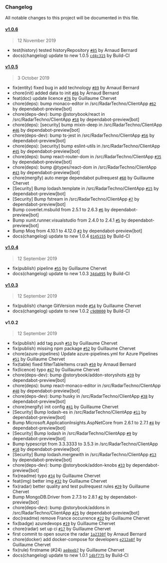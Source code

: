 ### Changelog
All notable changes to this project will be documented in this file.

#### [v1.0.6](https://github.com/axa-group/radar/compare/v1.0.5...v1.0.6)
> 12 November 2019
- test(history) tested historyRepository [`#85`](https://github.com/axa-group/radar/pull/85) by Arnaud Bernard
- docs(changelog) update to new 1.0.5 [`cd4c315`](https://github.com/axa-group/radar/commit/cd4c3151672b79cb7c9f1aa2ad6fc1edfc14d54b) by Build-CI 

#### [v1.0.5](https://github.com/axa-group/radar/compare/v1.0.4...v1.0.5)
> 3 October 2019
- fix(entity) fixed bug in add technology [`#89`](https://github.com/axa-group/radar/pull/89) by Arnaud Bernard
- chore(init) added data to init [`#86`](https://github.com/axa-group/radar/pull/86) by Arnaud Bernard
- feat(doc) update licence [`#76`](https://github.com/axa-group/radar/pull/76) by Guillaume Chervet
- chore(deps): bump monaco-editor in /src/RadarTechno/ClientApp [`#62`](https://github.com/axa-group/radar/pull/62) by dependabot-preview[bot]
- chore(deps-dev): bump @storybook/react in /src/RadarTechno/ClientApp [`#58`](https://github.com/axa-group/radar/pull/58) by dependabot-preview[bot]
- chore(deps): [security] bump mixin-deep in /src/RadarTechno/ClientApp [`#46`](https://github.com/axa-group/radar/pull/46) by dependabot-preview[bot]
- chore(deps-dev): bump ts-jest in /src/RadarTechno/ClientApp [`#56`](https://github.com/axa-group/radar/pull/56) by dependabot-preview[bot]
- chore(deps): [security] bump eslint-utils in /src/RadarTechno/ClientApp [`#45`](https://github.com/axa-group/radar/pull/45) by dependabot-preview[bot]
- chore(deps): bump react-router-dom in /src/RadarTechno/ClientApp [`#35`](https://github.com/axa-group/radar/pull/35) by dependabot-preview[bot]
- chore(deps): bump @types/react-dom in /src/RadarTechno/ClientApp [`#43`](https://github.com/axa-group/radar/pull/43) by dependabot-preview[bot]
- chore(mergify) auto merge dependabot pullrequest [`#60`](https://github.com/axa-group/radar/pull/60) by Guillaume Chervet
- [Security] Bump lodash.template in /src/RadarTechno/ClientApp [`#15`](https://github.com/axa-group/radar/pull/15) by dependabot-preview[bot]
- [Security] Bump fstream in /src/RadarTechno/ClientApp [`#7`](https://github.com/axa-group/radar/pull/7) by dependabot-preview[bot]
- Bump coverlet.msbuild from 2.5.1 to 2.6.3 [`#6`](https://github.com/axa-group/radar/pull/6) by dependabot-preview[bot]
- Bump xunit.runner.visualstudio from 2.4.0 to 2.4.1 [`#5`](https://github.com/axa-group/radar/pull/5) by dependabot-preview[bot]
- Bump Moq from 4.10.1 to 4.12.0 [`#3`](https://github.com/axa-group/radar/pull/3) by dependabot-preview[bot]
- docs(changelog) update to new 1.0.4 [`0145155`](https://github.com/axa-group/radar/commit/0145155cff7de0fcb03ddc56c89f02da99c3c957) by Build-CI 

#### [v1.0.4](https://github.com/axa-group/radar/compare/v1.0.3...v1.0.4)
> 12 September 2019
- fix(publish) pipeline [`#55`](https://github.com/axa-group/radar/pull/55) by Guillaume Chervet
- docs(changelog) update to new 1.0.3 [`34da095`](https://github.com/axa-group/radar/commit/34da09527f84e920d065f3d0ef44d52c5f0ec464) by Build-CI 

#### [v1.0.3](https://github.com/axa-group/radar/compare/v1.0.2...v1.0.3)
> 12 September 2019
- fix(publish) change GitVersion mode [`#54`](https://github.com/axa-group/radar/pull/54) by Guillaume Chervet
- docs(changelog) update to new 1.0.2 [`c9d0000`](https://github.com/axa-group/radar/commit/c9d0000fe53714e9394d20bed2303b87a5d2c059) by Build-CI 

#### v1.0.2
> 12 September 2019
- fix(publish) add tag push [`#53`](https://github.com/axa-group/radar/pull/53) by Guillaume Chervet
- fix(publish) missing npm package [`#52`](https://github.com/axa-group/radar/pull/52) by Guillaume Chervet
- chore(azure-pipelines) Update azure-pipelines.yml for Azure Pipelines [`#51`](https://github.com/axa-group/radar/pull/51) by Guillaume Chervet
- fix(table) fixed filterTableItems crash [`#50`](https://github.com/axa-group/radar/pull/50) by Arnaud Bernard
- fix(licence) typo [`#47`](https://github.com/axa-group/radar/pull/47) by Guillaume Chervet
- chore(deps-dev): bump @storybook/addon-storyshots [`#39`](https://github.com/axa-group/radar/pull/39) by dependabot-preview[bot]
- chore(deps): bump react-monaco-editor in /src/RadarTechno/ClientApp [`#40`](https://github.com/axa-group/radar/pull/40) by dependabot-preview[bot]
- chore(deps-dev): bump husky in /src/RadarTechno/ClientApp [`#38`](https://github.com/axa-group/radar/pull/38) by dependabot-preview[bot]
- chore(mergify) init config [`#41`](https://github.com/axa-group/radar/pull/41) by Guillaume Chervet
- [Security] Bump lodash-es in /src/RadarTechno/ClientApp [`#11`](https://github.com/axa-group/radar/pull/11) by dependabot-preview[bot]
- Bump Microsoft.ApplicationInsights.AspNetCore from 2.6.1 to 2.7.1 [`#4`](https://github.com/axa-group/radar/pull/4) by dependabot-preview[bot]
- [Security] Bump lodash in /src/RadarTechno/ClientApp [`#9`](https://github.com/axa-group/radar/pull/9) by dependabot-preview[bot]
- Bump typescript from 3.3.3333 to 3.5.3 in /src/RadarTechno/ClientApp [`#10`](https://github.com/axa-group/radar/pull/10) by dependabot-preview[bot]
- [Security] Bump lodash.mergewith in /src/RadarTechno/ClientApp [`#13`](https://github.com/axa-group/radar/pull/13) by dependabot-preview[bot]
- chore(deps-dev): bump @storybook/addon-knobs [`#33`](https://github.com/axa-group/radar/pull/33) by dependabot-preview[bot]
- fix(readme) typo [`#34`](https://github.com/axa-group/radar/pull/34) by Guillaume Chervet
- feat(img) better img [`#32`](https://github.com/axa-group/radar/pull/32) by Guillaume Chervet
- fix(radar) better quality and test pullrequest rules [`#29`](https://github.com/axa-group/radar/pull/29) by Guillaume Chervet
- Bump MongoDB.Driver from 2.7.3 to 2.8.1 [`#2`](https://github.com/axa-group/radar/pull/2) by dependabot-preview[bot]
- chore(deps-dev): bump @storybook/addons in /src/RadarTechno/ClientApp [`#25`](https://github.com/axa-group/radar/pull/25) by dependabot-preview[bot]
- doc(readme) remove France occurrence [`#22`](https://github.com/axa-group/radar/pull/22) by Guillaume Chervet
- fix(badge) azuredevops [`#19`](https://github.com/axa-group/radar/pull/19) by Guillaume Chervet
- chore(radar) set up ci [`#17`](https://github.com/axa-group/radar/pull/17) by Guillaume Chervet
- first commit to open source the radar [`1a2330f`](https://github.com/axa-group/radar/commit/1a2330f7cacd6bdaf491bc420f89ac93d1357eb8) by Arnaud Bernard 
- chore(docker) add docker-compose for developers [`e212a8f`](https://github.com/axa-group/radar/commit/e212a8f1044edc1f223b35d8e13326ab6a80b2c0) by Guillaume Chervet 
- fix(rule) firstname (#24) [`ae8eeb7`](https://github.com/axa-group/radar/commit/ae8eeb7a4e1d657ecb16ba03c102171f3d1e79c2) by Guillaume Chervet 
- docs(changelog) update to new 1.0.1 [`14bf775`](https://github.com/axa-group/radar/commit/14bf77511c29eab6a8f428722e3a7a39005880ac) by Build-CI 

